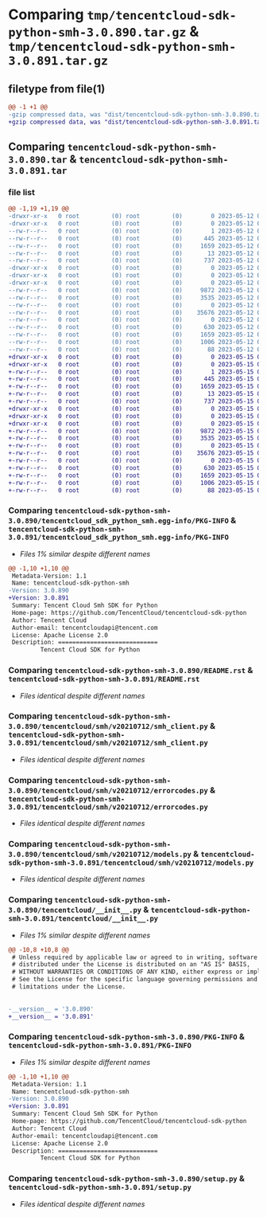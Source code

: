 # Comparing `tmp/tencentcloud-sdk-python-smh-3.0.890.tar.gz` & `tmp/tencentcloud-sdk-python-smh-3.0.891.tar.gz`

## filetype from file(1)

```diff
@@ -1 +1 @@
-gzip compressed data, was "dist/tencentcloud-sdk-python-smh-3.0.890.tar", last modified: Fri May 12 03:29:34 2023, max compression
+gzip compressed data, was "dist/tencentcloud-sdk-python-smh-3.0.891.tar", last modified: Mon May 15 04:18:39 2023, max compression
```

## Comparing `tencentcloud-sdk-python-smh-3.0.890.tar` & `tencentcloud-sdk-python-smh-3.0.891.tar`

### file list

```diff
@@ -1,19 +1,19 @@
-drwxr-xr-x   0 root         (0) root         (0)        0 2023-05-12 03:29:34.000000 tencentcloud-sdk-python-smh-3.0.890/
-drwxr-xr-x   0 root         (0) root         (0)        0 2023-05-12 03:29:34.000000 tencentcloud-sdk-python-smh-3.0.890/tencentcloud_sdk_python_smh.egg-info/
--rw-r--r--   0 root         (0) root         (0)        1 2023-05-12 03:29:34.000000 tencentcloud-sdk-python-smh-3.0.890/tencentcloud_sdk_python_smh.egg-info/dependency_links.txt
--rw-r--r--   0 root         (0) root         (0)      445 2023-05-12 03:29:34.000000 tencentcloud-sdk-python-smh-3.0.890/tencentcloud_sdk_python_smh.egg-info/SOURCES.txt
--rw-r--r--   0 root         (0) root         (0)     1659 2023-05-12 03:29:34.000000 tencentcloud-sdk-python-smh-3.0.890/tencentcloud_sdk_python_smh.egg-info/PKG-INFO
--rw-r--r--   0 root         (0) root         (0)       13 2023-05-12 03:29:34.000000 tencentcloud-sdk-python-smh-3.0.890/tencentcloud_sdk_python_smh.egg-info/top_level.txt
--rw-r--r--   0 root         (0) root         (0)      737 2023-05-12 03:29:34.000000 tencentcloud-sdk-python-smh-3.0.890/README.rst
-drwxr-xr-x   0 root         (0) root         (0)        0 2023-05-12 03:29:34.000000 tencentcloud-sdk-python-smh-3.0.890/tencentcloud/
-drwxr-xr-x   0 root         (0) root         (0)        0 2023-05-12 03:29:34.000000 tencentcloud-sdk-python-smh-3.0.890/tencentcloud/smh/
-drwxr-xr-x   0 root         (0) root         (0)        0 2023-05-12 03:29:34.000000 tencentcloud-sdk-python-smh-3.0.890/tencentcloud/smh/v20210712/
--rw-r--r--   0 root         (0) root         (0)     9872 2023-05-12 03:29:34.000000 tencentcloud-sdk-python-smh-3.0.890/tencentcloud/smh/v20210712/smh_client.py
--rw-r--r--   0 root         (0) root         (0)     3535 2023-05-12 03:29:34.000000 tencentcloud-sdk-python-smh-3.0.890/tencentcloud/smh/v20210712/errorcodes.py
--rw-r--r--   0 root         (0) root         (0)        0 2023-05-12 03:29:34.000000 tencentcloud-sdk-python-smh-3.0.890/tencentcloud/smh/v20210712/__init__.py
--rw-r--r--   0 root         (0) root         (0)    35676 2023-05-12 03:29:34.000000 tencentcloud-sdk-python-smh-3.0.890/tencentcloud/smh/v20210712/models.py
--rw-r--r--   0 root         (0) root         (0)        0 2023-05-12 03:29:34.000000 tencentcloud-sdk-python-smh-3.0.890/tencentcloud/smh/__init__.py
--rw-r--r--   0 root         (0) root         (0)      630 2023-05-12 03:29:34.000000 tencentcloud-sdk-python-smh-3.0.890/tencentcloud/__init__.py
--rw-r--r--   0 root         (0) root         (0)     1659 2023-05-12 03:29:34.000000 tencentcloud-sdk-python-smh-3.0.890/PKG-INFO
--rw-r--r--   0 root         (0) root         (0)     1006 2023-05-12 03:29:34.000000 tencentcloud-sdk-python-smh-3.0.890/setup.py
--rw-r--r--   0 root         (0) root         (0)       88 2023-05-12 03:29:34.000000 tencentcloud-sdk-python-smh-3.0.890/setup.cfg
+drwxr-xr-x   0 root         (0) root         (0)        0 2023-05-15 04:18:39.000000 tencentcloud-sdk-python-smh-3.0.891/
+drwxr-xr-x   0 root         (0) root         (0)        0 2023-05-15 04:18:39.000000 tencentcloud-sdk-python-smh-3.0.891/tencentcloud_sdk_python_smh.egg-info/
+-rw-r--r--   0 root         (0) root         (0)        1 2023-05-15 04:18:39.000000 tencentcloud-sdk-python-smh-3.0.891/tencentcloud_sdk_python_smh.egg-info/dependency_links.txt
+-rw-r--r--   0 root         (0) root         (0)      445 2023-05-15 04:18:39.000000 tencentcloud-sdk-python-smh-3.0.891/tencentcloud_sdk_python_smh.egg-info/SOURCES.txt
+-rw-r--r--   0 root         (0) root         (0)     1659 2023-05-15 04:18:39.000000 tencentcloud-sdk-python-smh-3.0.891/tencentcloud_sdk_python_smh.egg-info/PKG-INFO
+-rw-r--r--   0 root         (0) root         (0)       13 2023-05-15 04:18:39.000000 tencentcloud-sdk-python-smh-3.0.891/tencentcloud_sdk_python_smh.egg-info/top_level.txt
+-rw-r--r--   0 root         (0) root         (0)      737 2023-05-15 04:18:39.000000 tencentcloud-sdk-python-smh-3.0.891/README.rst
+drwxr-xr-x   0 root         (0) root         (0)        0 2023-05-15 04:18:39.000000 tencentcloud-sdk-python-smh-3.0.891/tencentcloud/
+drwxr-xr-x   0 root         (0) root         (0)        0 2023-05-15 04:18:39.000000 tencentcloud-sdk-python-smh-3.0.891/tencentcloud/smh/
+drwxr-xr-x   0 root         (0) root         (0)        0 2023-05-15 04:18:39.000000 tencentcloud-sdk-python-smh-3.0.891/tencentcloud/smh/v20210712/
+-rw-r--r--   0 root         (0) root         (0)     9872 2023-05-15 04:18:39.000000 tencentcloud-sdk-python-smh-3.0.891/tencentcloud/smh/v20210712/smh_client.py
+-rw-r--r--   0 root         (0) root         (0)     3535 2023-05-15 04:18:39.000000 tencentcloud-sdk-python-smh-3.0.891/tencentcloud/smh/v20210712/errorcodes.py
+-rw-r--r--   0 root         (0) root         (0)        0 2023-05-15 04:18:39.000000 tencentcloud-sdk-python-smh-3.0.891/tencentcloud/smh/v20210712/__init__.py
+-rw-r--r--   0 root         (0) root         (0)    35676 2023-05-15 04:18:39.000000 tencentcloud-sdk-python-smh-3.0.891/tencentcloud/smh/v20210712/models.py
+-rw-r--r--   0 root         (0) root         (0)        0 2023-05-15 04:18:39.000000 tencentcloud-sdk-python-smh-3.0.891/tencentcloud/smh/__init__.py
+-rw-r--r--   0 root         (0) root         (0)      630 2023-05-15 04:18:39.000000 tencentcloud-sdk-python-smh-3.0.891/tencentcloud/__init__.py
+-rw-r--r--   0 root         (0) root         (0)     1659 2023-05-15 04:18:39.000000 tencentcloud-sdk-python-smh-3.0.891/PKG-INFO
+-rw-r--r--   0 root         (0) root         (0)     1006 2023-05-15 04:18:39.000000 tencentcloud-sdk-python-smh-3.0.891/setup.py
+-rw-r--r--   0 root         (0) root         (0)       88 2023-05-15 04:18:39.000000 tencentcloud-sdk-python-smh-3.0.891/setup.cfg
```

### Comparing `tencentcloud-sdk-python-smh-3.0.890/tencentcloud_sdk_python_smh.egg-info/PKG-INFO` & `tencentcloud-sdk-python-smh-3.0.891/tencentcloud_sdk_python_smh.egg-info/PKG-INFO`

 * *Files 1% similar despite different names*

```diff
@@ -1,10 +1,10 @@
 Metadata-Version: 1.1
 Name: tencentcloud-sdk-python-smh
-Version: 3.0.890
+Version: 3.0.891
 Summary: Tencent Cloud Smh SDK for Python
 Home-page: https://github.com/TencentCloud/tencentcloud-sdk-python
 Author: Tencent Cloud
 Author-email: tencentcloudapi@tencent.com
 License: Apache License 2.0
 Description: ============================
         Tencent Cloud SDK for Python
```

### Comparing `tencentcloud-sdk-python-smh-3.0.890/README.rst` & `tencentcloud-sdk-python-smh-3.0.891/README.rst`

 * *Files identical despite different names*

### Comparing `tencentcloud-sdk-python-smh-3.0.890/tencentcloud/smh/v20210712/smh_client.py` & `tencentcloud-sdk-python-smh-3.0.891/tencentcloud/smh/v20210712/smh_client.py`

 * *Files identical despite different names*

### Comparing `tencentcloud-sdk-python-smh-3.0.890/tencentcloud/smh/v20210712/errorcodes.py` & `tencentcloud-sdk-python-smh-3.0.891/tencentcloud/smh/v20210712/errorcodes.py`

 * *Files identical despite different names*

### Comparing `tencentcloud-sdk-python-smh-3.0.890/tencentcloud/smh/v20210712/models.py` & `tencentcloud-sdk-python-smh-3.0.891/tencentcloud/smh/v20210712/models.py`

 * *Files identical despite different names*

### Comparing `tencentcloud-sdk-python-smh-3.0.890/tencentcloud/__init__.py` & `tencentcloud-sdk-python-smh-3.0.891/tencentcloud/__init__.py`

 * *Files 1% similar despite different names*

```diff
@@ -10,8 +10,8 @@
 # Unless required by applicable law or agreed to in writing, software
 # distributed under the License is distributed on an "AS IS" BASIS,
 # WITHOUT WARRANTIES OR CONDITIONS OF ANY KIND, either express or implied.
 # See the License for the specific language governing permissions and
 # limitations under the License.
 
 
-__version__ = '3.0.890'
+__version__ = '3.0.891'
```

### Comparing `tencentcloud-sdk-python-smh-3.0.890/PKG-INFO` & `tencentcloud-sdk-python-smh-3.0.891/PKG-INFO`

 * *Files 1% similar despite different names*

```diff
@@ -1,10 +1,10 @@
 Metadata-Version: 1.1
 Name: tencentcloud-sdk-python-smh
-Version: 3.0.890
+Version: 3.0.891
 Summary: Tencent Cloud Smh SDK for Python
 Home-page: https://github.com/TencentCloud/tencentcloud-sdk-python
 Author: Tencent Cloud
 Author-email: tencentcloudapi@tencent.com
 License: Apache License 2.0
 Description: ============================
         Tencent Cloud SDK for Python
```

### Comparing `tencentcloud-sdk-python-smh-3.0.890/setup.py` & `tencentcloud-sdk-python-smh-3.0.891/setup.py`

 * *Files identical despite different names*

